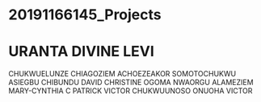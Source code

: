 # 20191166145_Projects
# URANTA DIVINE LEVI
CHUKWUELUNZE CHIAGOZIEM
ACHOEZEAKOR SOMOTOCHUKWU
ASIEGBU CHIBUNDU DAVID
CHRISTINE OGOMA NWAORGU
ALAMEZIEM MARY-CYNTHIA C
PATRICK VICTOR CHUKWUUNOSO
ONUOHA VICTOR
